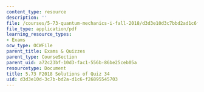 ```yaml
---
content_type: resource
description: ''
file: /courses/5-73-quantum-mechanics-i-fall-2018/d3d3e10d3c7bbd2ad1c6f26895545703_MIT5_73F18_quiz34_soln.pdf
file_type: application/pdf
learning_resource_types:
- Exams
ocw_type: OCWFile
parent_title: Exams & Quizzes
parent_type: CourseSection
parent_uid: a72c23bf-10d3-fac1-556b-86be25ceb05a
resourcetype: Document
title: 5.73 F2018 Solutions of Quiz 34
uid: d3d3e10d-3c7b-bd2a-d1c6-f26895545703
---
```

